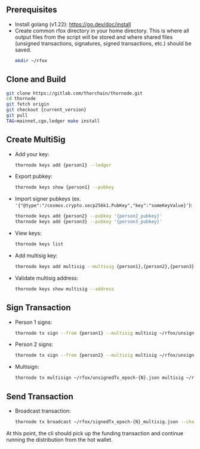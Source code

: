 ## Prerequisites

- Install golang (v1.22): https://go.dev/doc/install
- Create common rfox directory in your home directory. This is where all output files from the script will be stored and where shared files (unsigned transactions, signatures, signed transactions, etc.) should be saved.
  ```bash
  mkdir ~/rfox
  ```

## Clone and Build

```bash
git clone https://gitlab.com/thorchain/thornode.git
cd thornode
git fetch origin
git checkout {current_version}
git pull
TAG=mainnet,cgo,ledger make install
```

## Create MultiSig

- Add your key:
  ```bash
  thornode keys add {person1} --ledger
  ```
- Export pubkey:
  ```bash
  thornode keys show {person1} --pubkey
  ```
- Import signer pubkeys (ex. `'{"@type":"/cosmos.crypto.secp256k1.PubKey","key":"someKeyValue}'`):
  ```bash
  thornode keys add {person2} --pubkey '{person2_pubkey}'
  thornode keys add {person3} --pubkey '{person3_pubkey}'
  ```
- View keys:
  ```bash
  thornode keys list
  ```
- Add multisig key:
  ```bash
  thornode keys add multisig --multisig {person1},{person2},{person3} --multisig-threshold 2
  ```
- Validate multisig address:
  ```bash
  thornode keys show multisig --address
  ```

## Sign Transaction

- Person 1 signs:
  ```bash
  thornode tx sign --from {person1} --multisig multisig ~/rfox/unsignedTx_epoch-{N}.json --chain-id thorchain-mainnet-v1 --node https://daemon.thorchain.shapeshift.com:443/rpc --ledger --sign-mode amino-json > ~/rfox/signedTx_epoch-{N}_{person1}.json
  ```
- Person 2 signs:
  ```bash
  thornode tx sign --from {person2} --multisig multisig ~/rfox/unsignedTx_epoch-{N}.json --chain-id thorchain-mainnet-v1 --node https://daemon.thorchain.shapeshift.com:443/rpc --ledger --sign-mode amino-json > ~/rfox/signedTx_epoch-{N}_{person2}.json
  ```
- Multisign:
  ```bash
  thornode tx multisign ~/rfox/unsignedTx_epoch-{N}.json multisig ~/rfox/signedTx_epoch-{N}_{person1}.json ~/rfox/signedTx_epoch-{N}_{person2}.json --from multisig --chain-id thorchain-mainnet-v1 --node https://daemon.thorchain.shapeshift.com:443/rpc > ~/rfox/signedTx_epoch-{N}_multisig.json
  ```

## Send Transaction

- Broadcast transaction:
  ```bash
  thornode tx broadcast ~/rfox/signedTx_epoch-{N}_multisig.json --chain-id thorchain-mainnet-v1 --node https://daemon.thorchain.shapeshift.com:443/rpc --gas auto > tx.json
  ```

At this point, the cli should pick up the funding transaction and continue running the distribution from the hot wallet.
